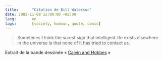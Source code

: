 ```yaml
---
title:      "Citation de Bill Waterson"
date: 2002-11-08 12:00:00 +02:00
lang:       en
tags:       [society, humour, quote, comic]
---
```


> Sometimes I think the surest sign that intelligent life exists elsewhere in the universe is that none of it has tried to contact us.

Extrait de la bande dessinée « [Calvin and Hobbes](http://www.amazon.fr/exec/obidos/ASIN/0836218051/phpheaven-21) »
